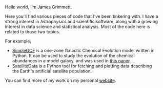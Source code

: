 Hello world, I’m James Grimmett.

Here you'll find various pieces of code that I've been tinkering with.
I have a strong interest in Astrophysics and scientific software, along with a growing interest in data science and statistical analysis. Most of the code here is related to those two topics.

For example;
- [SimpleGCE](https://github.com/jamesgrimmett/simple_gce) is a one-zone Galactic Chemical Evolution model written in Python. It can be used to study the evolution of the chemical abundances in a model galaxy, and was used in [this paper](https://arxiv.org/abs/1911.05901).
- [SatelliteData](https://github.com/jamesgrimmett/satellite_data) is a Python tool for fetching and plotting data describing the Earth's artificial satellite population.

You can find more of my work on my personal [website](https://space-etc.herokuapp.com/).

<!---
jamesgrimmett/jamesgrimmett is a ✨ special ✨ repository because its `README.md` (this file) appears on your GitHub profile.
You can click the Preview link to take a look at your changes.
--->
